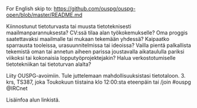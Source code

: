 For English skip to: https://github.com/ouspg/ouspg-open/blob/master/README.md

Kiinnostunut tietoturvasta tai muusta tietoteknisesti maailmanparannuksesta? CV:ssä tilaa alan työkokemukselle? Oma proggis saatettavaksi maailmalle tai mukaan tekemään yhdessä? Kaipaatko sparrausta tooleissa, urasuunnitelmissa tai ideoissa? Vailla pientä palkallista tekemistä oman tai annetun aiheen parissa joustavalla aikataululla pariksi viikoksi tai kokonaisia lopputyöprojektejakin? Halua verkostotumiselle tietotekniikan tai tietoturvan alalta?

Liity OUSPG-avoimiin. Tule juttelemaan mahdollisuuksistasi tietotaloon. 3. krs, TS387, joka Toukokuun tiistaina klo 12:00:sta eteenpäin tai
/join #ouspg @IRCnet

Lisäinfoa alun linkistä.
